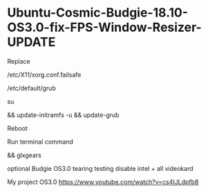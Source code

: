 # Ubuntu-Cosmic-Budgie-18.10-OS3.0-fix-FPS-Window-Resizer-UPDATE

Replace

/etc/X11/xorg.conf.failsafe

/etc/default/grub

su

&& update-initramfs -u && update-grub

Reboot

Run terminal command

&& glxgears

optional Budgie OS3.0 tearing testing disable intel + all videokard

My project OS3.0 https://www.youtube.com/watch?v=cs4IJLdpfb8

